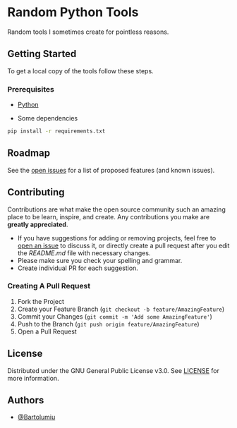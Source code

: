 
# Random Python Tools

Random tools I sometimes create for pointless reasons.


## Getting Started

To get a local copy of the tools follow these steps.

### Prerequisites

* [Python](https://python.org/downloads/)

* Some dependencies

```sh
pip install -r requirements.txt
```
## Roadmap

See the [open issues](https://github.com/Bartolumiu/random-tools/issues) for a list of proposed features (and known issues).

## Contributing

Contributions are what make the open source community such an amazing place to be learn, inspire, and create. Any contributions you make are **greatly appreciated**.
* If you have suggestions for adding or removing projects, feel free to [open an issue](https://github.com/Bartolumiu/random-tools/issues/new) to discuss it, or directly create a pull request after you edit the *README.md* file with necessary changes.
* Please make sure you check your spelling and grammar.
* Create individual PR for each suggestion.

### Creating A Pull Request

1. Fork the Project
2. Create your Feature Branch (`git checkout -b feature/AmazingFeature`)
3. Commit your Changes (`git commit -m 'Add some AmazingFeature'`)
4. Push to the Branch (`git push origin feature/AmazingFeature`)
5. Open a Pull Request


## License

Distributed under the GNU General Public License v3.0. See [LICENSE](https://github.com/Bartolumiu/random-tools/blob/main/LICENSE) for more information.


## Authors

- [@Bartolumiu](https://www.github.com/Bartolumiu)
